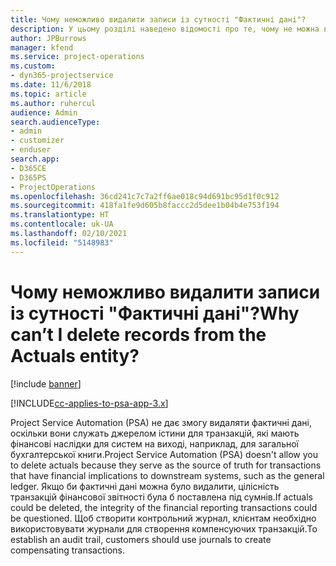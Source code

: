 ```yaml
---
title: Чому неможливо видалити записи із сутності "Фактичні дані"?
description: У цьому розділі наведено відомості про те, чому не можна видаляти записи з фактичних даних сутності.
author: JPBurrows
manager: kfend
ms.service: project-operations
ms.custom:
- dyn365-projectservice
ms.date: 11/6/2018
ms.topic: article
ms.author: ruhercul
audience: Admin
search.audienceType:
- admin
- customizer
- enduser
search.app:
- D365CE
- D365PS
- ProjectOperations
ms.openlocfilehash: 36cd241c7c7a2ff6ae018c94d691bc95d1f0c912
ms.sourcegitcommit: 418fa1fe9d605b8faccc2d5dee1b04b4e753f194
ms.translationtype: HT
ms.contentlocale: uk-UA
ms.lasthandoff: 02/10/2021
ms.locfileid: "5148983"
---
```

# <a name="why-cant-i-delete-records-from-the-actuals-entity"></a><span data-ttu-id="79d9b-103">Чому неможливо видалити записи із сутності "Фактичні дані"?</span><span class="sxs-lookup"><span data-stu-id="79d9b-103">Why can’t I delete records from the Actuals entity?</span></span>

[!include [banner](../includes/psa-now-project-operations.md)]

[!INCLUDE[cc-applies-to-psa-app-3.x](../includes/cc-applies-to-psa-app-3x.md)]

<span data-ttu-id="79d9b-104">Project Service Automation (PSA) не дає змогу видаляти фактичні дані, оскільки вони служать джерелом істини для транзакцій, які мають фінансові наслідки для систем на виході, наприклад, для загальної бухгалтерської книги.</span><span class="sxs-lookup"><span data-stu-id="79d9b-104">Project Service Automation (PSA) doesn't allow you to delete actuals because they serve as the source of truth for transactions that have financial implications to downstream systems, such as the general ledger.</span></span> <span data-ttu-id="79d9b-105">Якщо би фактичні дані можна було видалити, цілісність транзакцій фінансової звітності була б поставлена під сумнів.</span><span class="sxs-lookup"><span data-stu-id="79d9b-105">If actuals could be deleted, the integrity of the financial reporting transactions could be questioned.</span></span> <span data-ttu-id="79d9b-106">Щоб створити контрольний журнал, клієнтам необхідно використовувати журнали для створення компенсуючих транзакцій.</span><span class="sxs-lookup"><span data-stu-id="79d9b-106">To establish an audit trail, customers should use journals to create compensating transactions.</span></span>


